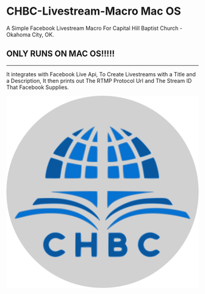 # CHBC-Livestream-Macro Mac OS

A Simple Facebook Livestream Macro For Capital Hill Baptist Church - Okahoma City, OK.

## ONLY RUNS ON MAC OS!!!!!

---------------------

It integrates with Facebook Live Api, To Create Livestreams with a Title and a Description, It then prints out The RTMP Protocol Url and The Stream ID That Facebook Supplies.

![CHBC Logo](https://github.com/DevGamer9991/CHBC-Livestream-Macro/blob/master/CHBC%20Logo.png?raw=true)
